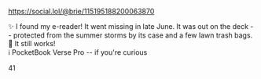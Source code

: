  https://social.lol/@brie/115195188200063870   <p>✨ I found my e-reader! It went missing in late June. It was out on the deck -- protected from the summer storms by its case and a few lawn trash bags. <br />🚀 It still works! <br />ℹ️ PocketBook Verse Pro -- if you&#39;re curious</p>   41 